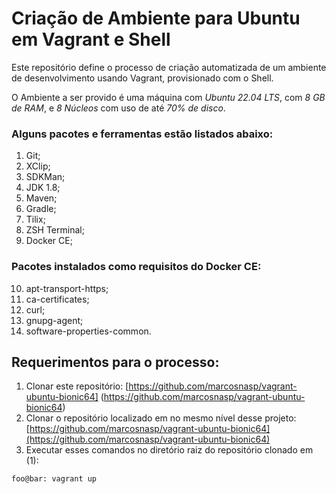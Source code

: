 # Criação de Ambiente para Ubuntu em Vagrant e Shell

Este repositório define o processo de criação automatizada de um ambiente de desenvolvimento usando Vagrant, provisionado com o Shell.

O Ambiente a ser provido é uma máquina com *Ubuntu 22.04 LTS*, com *8 GB de RAM*, e *8 Núcleos* com uso de até *70% de disco*.

### Alguns pacotes e ferramentas estão listados abaixo:

1. Git;
2. XClip;
3. SDKMan;
4. JDK 1.8;
5. Maven;
6. Gradle;
7. Tilix;
8. ZSH Terminal;
9. Docker CE;

### Pacotes instalados como requisitos do Docker CE:

10. apt-transport-https;
11. ca-certificates;
12. curl;
13. gnupg-agent;
14. software-properties-common.

## Requerimentos para o processo:

1. Clonar este repositório: [https://github.com/marcosnasp/vagrant-ubuntu-bionic64] (https://github.com/marcosnasp/vagrant-ubuntu-bionic64)
2. Clonar o repositório localizado em no mesmo nível desse projeto: [https://github.com/marcosnasp/vagrant-ubuntu-bionic64](https://github.com/marcosnasp/vagrant-ubuntu-bionic64)
3. Executar esses comandos no diretório raiz do repositório clonado em (1):

```console
foo@bar: vagrant up
```
